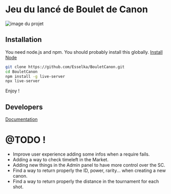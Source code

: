# Jeu du lancé de Boulet de Canon

![image du projet](https://i.ibb.co/B6Yhf7B/Jeu-Boulet-Canon.png)

## Installation

You need node.js and npm. You should probably install this globally. [Install Node](https://nodejs.org/)

```sh
git clone https://github.com/Esselka/BouletCanon.git
cd BouletCanon
npm install -g live-server
npx live-server
```

Enjoy !

## Developers

[Documentation](https://github.com/Esselka/BouletCanon/blob/master/docs/index.md)

# @TODO !

- Improve user experience adding some infos when a require fails.
- Adding a way to check timeleft in the Market.
- Adding new things in the Admin panel to have more control over the SC.
- Find a way to return properly the ID, power, rarity... when creating a new canon.
- Find a way to return properly the distance in the tournament for each shot.
